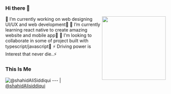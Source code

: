 ### Hi there 👋
<img align='right' src='https://user-images.githubusercontent.com/5713670/87202985-820dcb80-c2b6-11ea-9f56-7ec461c497c3.gif' width='200"'>


🔭 I’m currently working on web designing UI/UX and web development🔭
🌱 I’m currently learning react native  to  create amazing website and mobile app🌱
👯 I’m looking to collaborate in some of project built with typescript/javascript👯
⚡ Driving power is Interest that never die..⚡

### This Is Me

![@shahidAliSiddiqui](https://avatars1.githubusercontent.com/u/56132385?s=400&u=c9ce0e8b1d1549cfc45682f5c3ff1e1e5813f72d&v=4)
--- | 
[@shahidAlisiddiqui](https://shahidsiddiqui786.github.io/portfolio/)  
